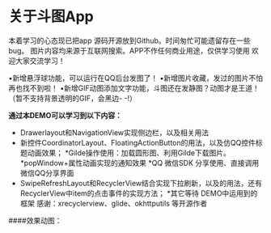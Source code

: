 # 关于斗图App
 本着学习的心态现已把app 源码开源放到Github。时间匆忙可能遗留存在一些bug。
图片内容均来源于互联网搜索。APP不作任何商业用途，仅供学习使用 欢迎大家交流学习！

   •新增悬浮球功能，可以运行在QQ后台发图了！
   •新增图片收藏，发过的图片不怕再也找不到啦！
   •新增GIF动图添加文字功能，斗图还在发静图？动图才是王道！（暂不支持背景透明的GIF，会黑边- -!）
   
   **通过本DEMO可以学习到以下内容：**

* Drawerlayout和NavigationView实现侧边栏，以及相关用法
* 新控件CoordinatorLayout、FloatingActionButton的用法，以及仿QQ控件标题动画效果；
*Gilde操作使用：加载圆形图、利用Gilde下载图片。
*popWindow+属性动画实现的通知效果
*QQ 微信SDK 分享使用、直接调用微信QQ分享界面
* SwipeRefreshLayout和RecyclerView结合实现下拉刷新，以及的用法，还有RecyclerView中item的点击事件的实现方法；
*其它等待
   DEMO中运用到的框架
   感谢：xrecyclerview、glide、okhttputils 等开源作者

####效果动图：



 

